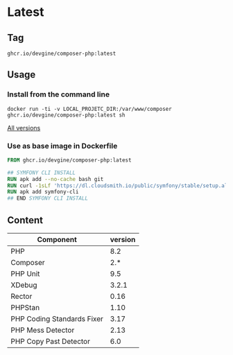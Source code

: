 # Latest

## Tag
`ghcr.io/devgine/composer-php:latest`

## Usage
### Install from the command line
```shell
docker run -ti -v LOCAL_PROJETC_DIR:/var/www/composer ghcr.io/devgine/composer-php:latest sh
```
[All versions](https://github.com/devgine/composer-php/pkgs/container/composer-php/versions)
### Use as base image in Dockerfile
```dockerfile
FROM ghcr.io/devgine/composer-php:latest

## SYMFONY CLI INSTALL
RUN apk add --no-cache bash git
RUN curl -1sLf 'https://dl.cloudsmith.io/public/symfony/stable/setup.alpine.sh' | bash
RUN apk add symfony-cli
## END SYMFONY CLI INSTALL
```

## Content

| Component                  | version |
|----------------------------|---------|
| PHP                        | 8.2     |
| Composer                   | 2.*     |
| PHP Unit                   | 9.5     |
| XDebug                     | 3.2.1   |
| Rector                     | 0.16    |
| PHPStan                    | 1.10    |
| PHP Coding Standards Fixer | 3.17    |
| PHP Mess Detector          | 2.13    |
| PHP Copy Past Detector     | 6.0     |
